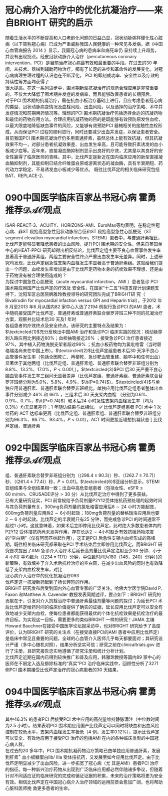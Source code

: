 # 冠心病介入治疗中的优化抗凝治疗——来自BRIGHT 研究的启示  
随着生活水平的不断提高和人口老龄化问题的日益凸显，冠状动脉粥样硬化性心脏病（以下简称冠心病）已成为严重威胁我国人民健康的一种常见多发病，据《中国心血管病报告 2014 》显示，我国冠心病的患病率和病死率仍 呈持续上升趋势，并没有出现拐点。经皮冠状动脉介入治疗（percutaneous coronary intervention，PCI）是目前治疗冠心病最有效和最重要的手段。在过去的30 年间，从技术、器械到辅助药物治疗，都有了长足的进步和革命性的发展变化，对冠心病病理生理过程的认识也在不断深化， PCI 的即刻成功率、安全性以及疗效的持续性等方面均获得了  
很大提高。在这一系列进步中，围术期新型抗凝治疗的规范合理应用是非常重要的，不仅大大降低了围术期并发症的发病率，而且能够改善患者的长期预后。  
对于PCI 围术期的抗凝治疗，需在抗血小板治疗基础上进行，且应考虑患者冠心病的类型、冠状动脉病变情况及血栓风险、出血风险，以及选择的治疗策略、术中并发症情况和前期用药情况等。理想的PCI 围术期抗凝治疗包括选择合适的抗凝药物和最佳的药物应用方法。合理应用抗凝药物的目的是既能够有效预防原发性血栓，以最大限度地降低缺血事件的风险，又能够有效预防PCI 器械相关的接触性血栓形成，从而保证PCI 过程的顺利进行，同时还要减少出血并发症，以保证患者安全。  
目前我国PCI 围术期抗凝治疗仍多用普通肝素，虽然总体上能有效抗凝，但其抗凝效果不均一，对部分患者抗凝效果差、出血发生率高，且可能导致肝素诱发的血小板减少症等。近年来，直接凝血酶抑制剂显示出良好的疗效，尤其是以其良好的安全性赢得了临床医师的青睐。其中，比伐芦定是新近在国内临床应用的新型直接凝血酶抑制剂，其能抑制已结合纤维蛋白原或游离状态的凝血酶，具有半衰期短、药代动力学稳定、不易诱发血小板减少等优点。 既往比伐芦定的相关临床研究包括BAT、REPLACE-2、  
# 090中国医学临床百家丛书冠心病  霍勇 推荐$\mathcal{D A O}$观点  
ISAR-REACT-3、ACUITY、HORIZONS-AMI、EuroMax等均表明，在稳定性冠心病、非ST 段抬高型急性冠状动脉综合征和ST 段抬高型急性心肌梗死（ST segment elevation myocardial infarction，STEMI）患者中，与普通肝素相比，比伐芦定能够显著降低患者的出血风险，提升PCI 围术期的安全性。但来自英国单中心的HEAT-PPCI 研究却得出相反结论，比伐芦定组主要不良心血管事件发生率显著高于普通肝素组，两组主要安全性终点严重出血发生率无差异。同时，上述研究均发现，比伐芦定组急性支架内血栓发生率显著高于普通肝素组。这就给我们提出一个问题，血栓发生率增加是由于比伐芦定药物本身的抗栓效果不理想，还是由于药物没有被合理使用造成的？  
为探讨中国急性心肌梗死（acute myocardial infarction，AMI ）患者急诊 PCI  围术期应用国产比伐芦定的疗效及 安全性，在国家“十二五”科技支撑计划课题支持下，沈阳军区总医院韩雅玲教授领导的研究团队完成了BRIGHT研 究（ Bivalirudin for myocardial infaction versus GPI and  Heparin trial），于2012 年8 月至2013 年6 月从国内82 家中心入选了2194 例拟行急诊PCI 的AMI 患者，术中随机接受国产比伐芦定、普通肝素或普通肝素联合替罗非班三种不同的抗凝治疗方案，观察并比较术后30 天及1 年时  
各组患者的疗效终点及安全终点。该研究的主要特点及结果为：$\textcircled{1}$充分反映出中国AMI 治疗和急诊PCI 临床实践的现况：桡动脉穿刺入路应用比例接近$80\%$；血栓抽吸接近$26\%$ ；接受急诊PCI 治疗患者接近$97\%$，其中植入药物洗脱支架者超过$99\%$ ；抗血小板药物均为氯吡格雷（当时替格瑞洛尚未在中国上市）。$\textcircled{2}$比伐芦定组患者术后30 天净不良心血管事件发生率（包括全因死亡、再梗死、急诊靶血管重建、脑卒中和任何出血）显著优于其他两组（比伐芦定组、普通肝素组、普通肝素联合替罗非班组分别为$8.8\%$、$13.2\%$、$17.0\%$，$P<0.001,$）。$\textcircled{3}$PCI 后30 天严重不良心脑血管事件发生率三组间无显著差异（比伐芦定组、普通肝素组、普通肝素联合替罗非班组分别为$5.0\%$、$5.8\%$、$4.9\%$，$\it{P=0.74}$）。$\textcircled{4}$与单独应用普通肝素、普通肝素联合替罗非班相比，单独应用比伐芦定组患者整体出血事件分别减少 $46\%$  和 $66\%$ ，三组术后 30  天支架内血栓 （分别为$0.6\%$、$0.9\%$、$0.7\%$，$\it{P=0.74}$）和术后24 小时急性支架内血栓发生率（均为$0.3\%$）均无显著差异；1 年随访结果与此相似。 $\mathcal{S}$ 比伐芦定组患者 PCI  术中 1  次给药的 ACT 达标率更高（比伐芦定组、普通肝素组、普通肝素联合替罗非班组分别为$96.3\%$、$86.7\%$、$93.4\%$，$P<0.01$），ACT 时间更接近理想抗凝状态 [ 比伐芦定组、普通肝素  
# 092中国医学临床百家丛书冠心病  霍勇 推荐$\mathcal{D A O}$观点  
组、普通肝素联合替罗非班组分别为（$\langle298.4\pm90.3\rangle$）秒、（$(262.7\pm70.7)$）秒、（$\left(261.4\pm77.4\right)$）秒，$P<0.01]$。$\textcircled{6}$亚组分析显示，STEMI 亚组结果与全组结果相一致；出血中高危亚组患者（包括女性、$\mathrm{eSFR}\leqslant60~\mathrm{m/min}$、CRUSADE评分$>30$ 分）从比伐芦定治疗中得到了更多获益。  
已有大量研究证实，PCI 前常规给予负荷剂量P2Y12受体拮抗药预处理的起效时间与其负荷剂量有关，$300\mathrm{mg}$负荷剂量的氯吡格雷应用后$6\sim24$ 小时方能起效，$600\mathrm{mg}$负荷剂量应用后$2\sim6$小时起效；$180\mathrm{mg}$负荷剂量的替格瑞洛应用后也要$2\sim6$ 小时起效。比伐芦定的半衰期只有25 分钟，而完成急诊PCI 的时间通常不超过1 小时。这就意味着，如果术后立即停用比伐芦定，此时绝大多数患者体内的P2Y12 受体拮抗药尚未发挥作用，存在长达$2\sim4$小时缺乏有效抗栓药物浓度的“空白期”（仅有阿司匹林起作用），这正是PCI 后急性支架内血栓形成的高峰期。既往相关临床研究都采取在PCI 手术结束后立即停用比伐芦定，而BRIGHT 研究首次提出了AMI 急诊介入治疗术后延长高剂量比伐芦定注射至少30 分钟、小于4 小时[ 平均数为（$(234\pm117)$）分钟，中位数时间为180（148，240）分钟）]的新策略，有效填补了介入术后抗栓治疗的空白窗，在减少出血风险的同时也有效降低了支架内血栓发生率，对比  
冠心病介入治疗中的优化抗凝治疗093  
伐芦定这一抗凝新药起到了扬长弊短的作用。  
BRIGHT 研究发布后受到国内外心血管专家的广泛关注。哈佛大学医学院David P. Faxon 和Matthew A. Cavender 教授发表同期述评，要点如下：BRIGHT 研究的贡献在于，引发对介入抗栓治疗中普通肝素最佳剂量等问题的探讨；为延长PCI 术后比伐芦定给药时间的临床价值提供了确实的证据，延长应用比伐芦定可以安全有效地减少支架内血栓，使每位患者都能获得最优的个体化抗栓效果是抗栓治疗的最终目标。为实现这一目标，需要更多的类似BRIGHT 一样的研究！JAMA 主编Howard Bauchner在接受中国医学论坛报采访中，也对BRIGHT 研究给予了高度评价，认为BRIGHT 研究的关注点（在接受直接PCI的AMI 患者中应用比伐芦定）是临床中常见且重要的问题，全球的心血管介入医师几乎每天都要面对；其研究设计严谨（多中心随机对照），结果分析坚实可信；研究之前在clinicaltrials.gov 进行了注册，且研究报告忠实地遵循了研究注册和统计分析计划。  
比伐芦定近期在国内已得到较快推广和普及应用，韩雅玲教授等国内89 家中心的医师在不限定入选及排除标准的“真实”PCI 治疗临床实践中，回顾性分析了3271 例PCI 围术期接受比伐芦定治疗的冠心病患者的30 天结果，  
# 094中国医学临床百家丛书冠心病  霍勇 推荐$\mathcal{D A O}$观点  
其中$46.3\%$ 的患者PCI 后接受PCI 术中应用的高剂量维持静脉滴注（中位数时间为2.5 小时）。结果表明PCI 围术期应用国产比伐芦定可以同时将缺血和出血风险控制在较低水平，支架内血栓发生率极低（4 例，发生率$0.12\%$），提示比伐芦定可以安全、有效地应用于接受PCI 治疗的包括AMI 在内的各种临床类型的中国冠心病人群。  
在过去的20 多年中，PCI 围术期抗凝药物治疗策略已由单独应用普通肝素，发展到肝素$^+$ 血小板糖蛋白Ⅱb/ Ⅲa 受体拮抗药，又发展至如今应用比伐芦定。由于比伐芦定明显减少了出血风险，进一步拓宽了冠心病（尤 其是AMI）患者PCI 治疗的指征。每一种新兴治疗药物从出现到广泛临床应用都必然伴随诸多争议，但随着针对不同适应证的临床研究的完成和循证证据的积累，未来的治疗策略将更为安全有效。相信比伐芦定在中国冠心病介入治疗领域的运用前景会愈加广阔，也将帮助心脏科医师挽 救更多患者的生命。  
